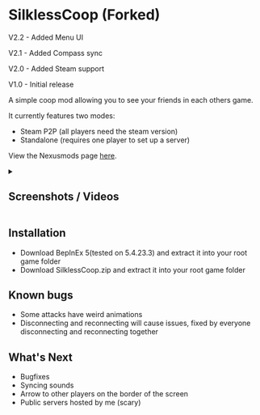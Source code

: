 # SilklessCoop (Forked)

V2.2 - Added Menu UI

V2.1 - Added Compass sync

V2.0 - Added Steam support

V1.0 - Initial release

A simple coop mod allowing you to see your friends in each others game.

It currently features two modes:

- Steam P2P (all players need the steam version)
- Standalone (requires one player to set up a server)

View the Nexusmods page [here](https://www.nexusmods.com/hollowknightsilksong/mods/73).

<details>
<summary>

## Screenshots / Videos

</summary>

[![Movement Footage](https://img.youtube.com/vi/CJR4MXvXHsI/0.jpg)](https://www.youtube.com/watch?v=CJR4MXvXHsI)

[![Combat Footage](https://img.youtube.com/vi/L90_3az_o0M/0.jpg)](https://www.youtube.com/watch?v=L90_3az_o0M)

![Bellhart Screenshot 1](./Media/bellhart_1.jpg)
![Bellhart Screenshot 2](./Media/bellhart_2.jpg)
![Bellhart Screenshot 3](./Media/bellhart_3.jpg)
![Bellhart Screenshot 4](./Media/bellhart_4.jpg)
![Bellhart Screenshot 5](./Media/bellhart_5.jpg)
![Shellwood Screenshot 1](./Media/shellwood_1.jpg)
![Shellwood Screenshot 1](./Media/shellwood_2.jpg)
![Shellwood Screenshot 1](./Media/shellwood_3.jpg)
![Shellwood Screenshot 1](./Media/shellwood_4.jpg)

Note: player counter in the bottom left corner when viewing the quick map (holding L1)

</details>

## Installation

- Download BepInEx 5(tested on 5.4.23.3) and extract it into your root game folder
- Download SilklessCoop.zip and extract it into your root game folder

## Known bugs

- Some attacks have weird animations
- Disconnecting and reconnecting will cause issues, fixed by everyone disconnecting and reconnecting together

## What's Next

- Bugfixes
- Syncing sounds
- Arrow to other players on the border of the screen
- Public servers hosted by me (scary)

